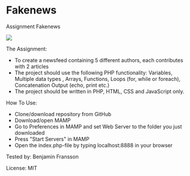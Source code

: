 # Fakenews
Assignment Fakenews

<img src="https://thumbs.gfycat.com/SadOpulentDassie-size_restricted.gif">

The Assignment:

* To create a newsfeed containing 5 different authors, each contributes with 2 articles
* The project should use the following PHP functionality: Variables, Multiple data types , Arrays, Functions, Loops (for, while or foreach), Concatenation Output (echo, print etc.)
* The project should be written in PHP, HTML, CSS and JavaScript only.


How To Use:

* Clone/download repository from GitHub
* Download/open MAMP
* Go to Preferences in MAMP and set Web Server to the folder you just downloaded 
* Press "Start Servers" in MAMP
* Open the index.php-file by typing localhost:8888 in your browser



Tested by: 
Benjamin Fransson 


License: 
MIT 
